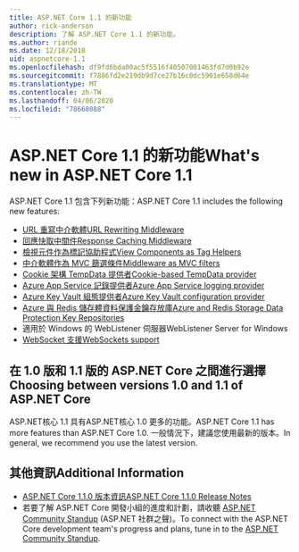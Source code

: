 ```yaml
---
title: ASP.NET Core 1.1 的新功能
author: rick-anderson
description: 了解 ASP.NET Core 1.1 的新功能。
ms.author: riande
ms.date: 12/18/2018
uid: aspnetcore-1.1
ms.openlocfilehash: df9fd6bda00ac5f5516f40507001463fd7d0b92e
ms.sourcegitcommit: f7886fd2e219db9d7ce27b16c0dc5901e658d64e
ms.translationtype: MT
ms.contentlocale: zh-TW
ms.lasthandoff: 04/06/2020
ms.locfileid: "78668088"
---
```

# <a name="whats-new-in-aspnet-core-11"></a><span data-ttu-id="709e4-103">ASP.NET Core 1.1 的新功能</span><span class="sxs-lookup"><span data-stu-id="709e4-103">What's new in ASP.NET Core 1.1</span></span>

<span data-ttu-id="709e4-104">ASP.NET Core 1.1 包含下列新功能：</span><span class="sxs-lookup"><span data-stu-id="709e4-104">ASP.NET Core 1.1 includes the following new features:</span></span>

- [<span data-ttu-id="709e4-105">URL 重寫中介軟體</span><span class="sxs-lookup"><span data-stu-id="709e4-105">URL Rewriting Middleware</span></span>](xref:fundamentals/url-rewriting)
- [<span data-ttu-id="709e4-106">回應快取中間件</span><span class="sxs-lookup"><span data-stu-id="709e4-106">Response Caching Middleware</span></span>](xref:performance/caching/middleware)
- [<span data-ttu-id="709e4-107">檢視元件作為標記協助程式</span><span class="sxs-lookup"><span data-stu-id="709e4-107">View Components as Tag Helpers</span></span>](xref:mvc/views/view-components#invoking-a-view-component-as-a-tag-helper)
- [<span data-ttu-id="709e4-108">中介軟體作為 MVC 篩選條件</span><span class="sxs-lookup"><span data-stu-id="709e4-108">Middleware as MVC filters</span></span>](xref:mvc/controllers/filters#using-middleware-in-the-filter-pipeline)
- [<span data-ttu-id="709e4-109">Cookie 架構 TempData 提供者</span><span class="sxs-lookup"><span data-stu-id="709e4-109">Cookie-based TempData provider</span></span>](xref:fundamentals/app-state#tempdata)
- [<span data-ttu-id="709e4-110">Azure App Service 記錄提供者</span><span class="sxs-lookup"><span data-stu-id="709e4-110">Azure App Service logging provider</span></span>](xref:fundamentals/logging/index#azure-app-service-provider)
- [<span data-ttu-id="709e4-111">Azure Key Vault 組態提供者</span><span class="sxs-lookup"><span data-stu-id="709e4-111">Azure Key Vault configuration provider</span></span>](xref:security/key-vault-configuration)
- [<span data-ttu-id="709e4-112">Azure 與 Redis 儲存體資料保護金鑰存放庫</span><span class="sxs-lookup"><span data-stu-id="709e4-112">Azure and Redis Storage Data Protection Key Repositories</span></span>](xref:security/data-protection/implementation/key-storage-providers)
- <span data-ttu-id="709e4-113">適用於 Windows 的 WebListener 伺服器</span><span class="sxs-lookup"><span data-stu-id="709e4-113">WebListener Server for Windows</span></span>
- [<span data-ttu-id="709e4-114">WebSocket 支援</span><span class="sxs-lookup"><span data-stu-id="709e4-114">WebSockets support</span></span>](xref:fundamentals/websockets)

## <a name="choosing-between-versions-10-and-11-of-aspnet-core"></a><span data-ttu-id="709e4-115">在 1.0 版和 1.1 版的 ASP.NET Core 之間進行選擇</span><span class="sxs-lookup"><span data-stu-id="709e4-115">Choosing between versions 1.0 and 1.1 of ASP.NET Core</span></span>

<span data-ttu-id="709e4-116">ASP.NET核心 1.1 具有ASP.NET核心 1.0 更多的功能。</span><span class="sxs-lookup"><span data-stu-id="709e4-116">ASP.NET Core 1.1 has more features than ASP.NET Core 1.0.</span></span> <span data-ttu-id="709e4-117">一般情況下，建議您使用最新的版本。</span><span class="sxs-lookup"><span data-stu-id="709e4-117">In general, we recommend you use the latest version.</span></span>

## <a name="additional-information"></a><span data-ttu-id="709e4-118">其他資訊</span><span class="sxs-lookup"><span data-stu-id="709e4-118">Additional Information</span></span>

- [<span data-ttu-id="709e4-119">ASP.NET Core 1.1.0 版本資訊</span><span class="sxs-lookup"><span data-stu-id="709e4-119">ASP.NET Core 1.1.0 Release Notes</span></span>](https://github.com/dotnet/aspnetcore/releases/tag/1.1.0)
- <span data-ttu-id="709e4-120">若要了解 ASP.NET Core 開發小組的進度和計劃，請收聽 [ASP.NET Community Standup](https://live.asp.net/) (ASP.NET 社群之聲)。</span><span class="sxs-lookup"><span data-stu-id="709e4-120">To connect with the ASP.NET Core development team's progress and plans, tune in to the [ASP.NET Community Standup](https://live.asp.net/).</span></span>

